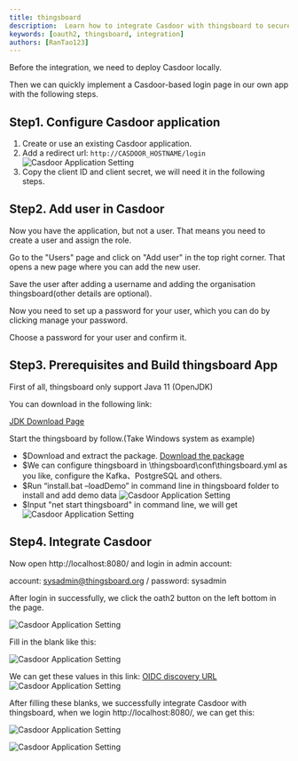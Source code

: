 ```yaml
---
title: thingsboard
description:  Learn how to integrate Casdoor with thingsboard to secure your applications
keywords: [oauth2, thingsboard, integration]
authors: [RanTao123]
---
```


Before the integration, we need to deploy Casdoor locally.

Then we can quickly implement a Casdoor-based login page in our own app with the following steps.

## Step1. Configure Casdoor application

1. Create or use an existing Casdoor application.
2. Add a redirect url: `http://CASDOOR_HOSTNAME/login`
   ![Casdoor Application Setting](/img/integration/java/thingsboard/cas.png)
3. Copy the client ID and client secret, we will need it in the following steps.

## Step2. Add user in Casdoor

Now you have the application, but not a user. That means you need to create a user and assign the role.

Go to the "Users" page and click on "Add user" in the top right corner. That opens a new page where you can add the new user.

Save the user after adding a username and adding the organisation thingsboard(other details are optional).

Now you need to set up a password for your user, which you can do by clicking manage your password.

Choose a password for your user and confirm it.

## Step3. Prerequisites and Build thingsboard App

First of all, thingsboard only support Java 11 (OpenJDK)

You can download in the following link:

[JDK Download Page](https://adoptium.net/zh-CN/)

Start the thingsboard by follow.(Take Windows system as example)

* $Download and extract the package. [Download the package](https://github.com/thingsboard/thingsboard/releases/download/v3.5/thingsboard-windows-3.5.zip)
* $We can configure thingsboard in \thingsboard\conf\thingsboard.yml as you like, configure the Kafka、PostgreSQL and others.
* $Run “install.bat –loadDemo” in command line in thingsboard folder to install and add demo data
  ![Casdoor Application Setting](/img/integration/java/thingsboard/img_5.png)
* $Input "net start thingsboard" in command line, we will get
  ![Casdoor Application Setting](/img/integration/java/thingsboard/img_4.png)

## Step4. Integrate Casdoor

Now open http://localhost:8080/ and login in admin account:

account: sysadmin@thingsboard.org / password: sysadmin

After login in successfully, we click the oath2 button on the left bottom in the page.

![Casdoor Application Setting](/img/integration/java/thingsboard/img_3.png)

Fill in the blank like this:

![Casdoor Application Setting](/img/integration/java/thingsboard/img_2.png)

We can get these values in this link:
[OIDC discovery URL](https://casdoor.org/docs/how-to-connect/oidc-client#oidc-discovery/)
![Casdoor Application Setting](/img/integration/java/thingsboard/img_1.png)

After filling these blanks, we successfully integrate Casdoor with thingsboard, when we login http://localhost:8080/, we can get this:

![Casdoor Application Setting](/img/integration/java/thingsboard/img.png)

![Casdoor Application Setting](/img/integration/java/thingsboard/integrate.gif)
